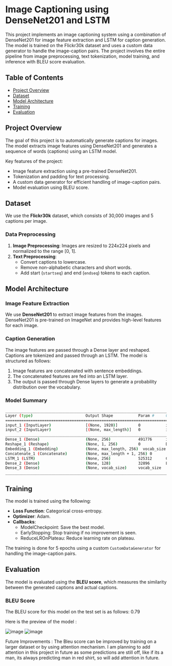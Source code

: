 # Image Captioning using DenseNet201 and LSTM

This project implements an image captioning system using a combination of DenseNet201 for image feature extraction and LSTM for caption generation. The model is trained on the Flickr30k dataset and uses a custom data generator to handle the image-caption pairs. The project involves the entire pipeline from image preprocessing, text tokenization, model training, and inference with BLEU score evaluation.

## Table of Contents
- [Project Overview](#project-overview)
- [Dataset](#dataset)
- [Model Architecture](#model-architecture)
- [Training](#training)
- [Evaluation](#evaluation)

## Project Overview
The goal of this project is to automatically generate captions for images. The model extracts image features using DenseNet201 and generates a sequence of words (captions) using an LSTM model. 

Key features of the project:
- Image feature extraction using a pre-trained DenseNet201.
- Tokenization and padding for text processing.
- A custom data generator for efficient handling of image-caption pairs.
- Model evaluation using BLEU score.

## Dataset
We use the **Flickr30k** dataset, which consists of 30,000 images and 5 captions per image. 

### Data Preprocessing
1. **Image Preprocessing**: Images are resized to 224x224 pixels and normalized to the range [0, 1].
2. **Text Preprocessing**: 
    - Convert captions to lowercase.
    - Remove non-alphabetic characters and short words.
    - Add start (`startseq`) and end (`endseq`) tokens to each caption.

## Model Architecture

### Image Feature Extraction
We use **DenseNet201** to extract image features from the images. DenseNet201 is pre-trained on ImageNet and provides high-level features for each image.

### Caption Generation
The image features are passed through a Dense layer and reshaped. Captions are tokenized and passed through an LSTM. The model is structured as follows:
1. Image features are concatenated with sentence embeddings.
2. The concatenated features are fed into an LSTM layer.
3. The output is passed through Dense layers to generate a probability distribution over the vocabulary.

### Model Summary
```bash
____________________________________________________________________________________________
Layer (type)                       Output Shape           Param #     Connected to
================================================================================================
input_1 (InputLayer)               [(None, 1920)]         0           input_1[0][0]               
input_2 (InputLayer)               [(None, max_length)]   0           input_2[0][0]               
____________________________________________________________________________________________
Dense_1 (Dense)                    (None, 256)            491776      input_1[0][0]               
Reshape_1 (Reshape)                (None, 1, 256)         0           Dense_1[0][0]              
Embedding_1 (Embedding)            (None, max_length, 256)  vocab_size input_2[0][0]
Concatenate_1 (Concatenate)        (None, max_length + 1, 256) 0       Reshape_1[0][0]
LSTM_1 (LSTM)                      (None, 256)            525312      Concatenate_1[0][0]         
Dense_2 (Dense)                    (None, 128)            32896       LSTM_1[0][0]               
Dense_3 (Dense)                    (None, vocab_size)     vocab_size   Dense_2[0][0]
____________________________________________________________________________________________

```
## Training

The model is trained using the following:

* **Loss Function**: Categorical cross-entropy.
* **Optimizer**: Adam.
* **Callbacks**:
    * ModelCheckpoint: Save the best model.
    * EarlyStopping: Stop training if no improvement is seen.
    * ReduceLROnPlateau: Reduce learning rate on plateau.

The training is done for 5 epochs using a custom `CustomDataGenerator` for handling the image-caption pairs.

## Evaluation

The model is evaluated using the **BLEU score**, which measures the similarity between the generated captions and actual captions.

### BLEU Score

The BLEU score for this model on the test set is as follows: 0.79

Here is the preview of the model : 

![image](https://github.com/user-attachments/assets/a59e33f9-8978-4a8e-be9b-1c13c7330cd9)
![image](https://github.com/user-attachments/assets/319382f7-489a-4ae2-a247-a8e57df6772e)

Future Improvements : The Bleu score can be improved by training on a larger dataset or by using attention mechanism. I am planning to add attention in this project in future as some predictions are still off, like if its a man, its always predicting man in red shirt, so will add attention in future. 
